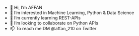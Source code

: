 - 👋 Hi, I’m AFFAN
- 👀 I’m interested in Machine Learning, Python & Data Science
- 🌱 I’m currently learning REST-APIs
- 💞️ I’m looking to collaborate on Python APIs
- 📫 To reach me DM @affan_210 on Twitter

<!---
affan210/affan210 is a ✨ special ✨ repository because its `README.md` (this file) appears on your GitHub profile.
You can click the Preview link to take a look at your changes.
--->
